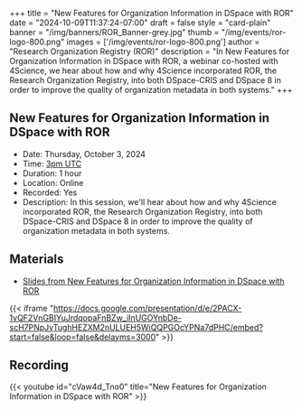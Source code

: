 +++ 
title = "New Features for Organization Information in DSpace with ROR" 
date = "2024-10-09T11:37:24-07:00"
draft = false 
style = "card-plain" 
banner = "/img/banners/ROR_Banner-grey.jpg" 
thumb = "/img/events/ror-logo-800.png" 
images = ['/img/events/ror-logo-800.png']
author = "Research Organization Registry (ROR)" 
description = "In New Features for Organization Information in DSpace with ROR, a webinar co-hosted with 4Science, we hear about how and why 4Science incorporated ROR, the Research Organization Registry, into both DSpace-CRIS and DSpace 8 in order to improve the quality of organization metadata in both systems."
+++ 


## New Features for Organization Information in DSpace with ROR
- Date: Thursday, October 3, 2024
- Time: [3pm UTC](https://dateful.com/time-zone-converter?t=3pm&d=2024-10-03&tz2=UTC)
- Duration: 1 hour
- Location: Online
- Recorded: Yes
- Description: In this session, we'll hear about how and why 4Science incorporated ROR, the Research Organization Registry, into both DSpace-CRIS and DSpace 8 in order to improve the quality of organization metadata in both systems.

## Materials

* [Slides from New Features for Organization Information in DSpace with ROR](https://docs.google.com/presentation/d/e/2PACX-1vQF2VnGBIYuJrdqopaFnBZw_iInUGOYnbDe-scH7PNpJyTughHEZXM2nULUEH5WiQQPGOcYPNa7dPHC/pub?start=false&loop=false&delayms=3000)

{{< iframe "https://docs.google.com/presentation/d/e/2PACX-1vQF2VnGBIYuJrdqopaFnBZw_iInUGOYnbDe-scH7PNpJyTughHEZXM2nULUEH5WiQQPGOcYPNa7dPHC/embed?start=false&loop=false&delayms=3000" >}}

## Recording 

{{< youtube id="cVaw4d_Tno0" title="New Features for Organization Information in DSpace with ROR" >}}